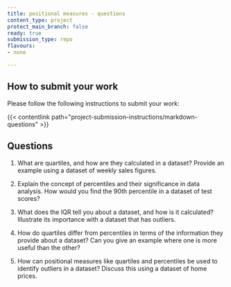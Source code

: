 ```yaml
---
title: positional measures - questions
content_type: project
protect_main_branch: false
ready: true
submission_type: repo
flavours:
- none

---
```


## How to submit your work

Please follow the following instructions to submit your work:

{{< contentlink path="project-submission-instructions/markdown-questions" >}}

## Questions

1. What are quartiles, and how are they calculated in a dataset? Provide an example using a dataset of weekly sales figures.


2. Explain the concept of percentiles and their significance in data analysis. How would you find the 90th percentile in a dataset of test scores?


3. What does the IQR tell you about a dataset, and how is it calculated? Illustrate its importance with a dataset that has outliers.


4. How do quartiles differ from percentiles in terms of the information they provide about a dataset? Can you give an example where one is more useful than the other?


5. How can positional measures like quartiles and percentiles be used to identify outliers in a dataset? Discuss this using a dataset of home prices.